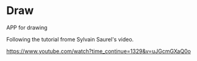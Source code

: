 # Draw
APP for drawing

Following the tutorial frome Sylvain Saurel's video.

https://www.youtube.com/watch?time_continue=1329&v=uJGcmGXaQ0o

